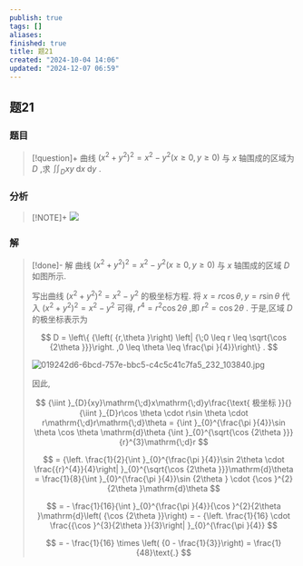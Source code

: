 ```yaml
---
publish: true
tags: []
aliases: 
finished: true
title: 题21
created: "2024-10-04 14:06"
updated: "2024-12-07 06:59"
---
```

## 题21
### 题目
> [!question]+
> 曲线 ${\left( {x}^{2} + {y}^{2}\right) }^{2} = {x}^{2} - {y}^{2}\left( {x \geq 0, y \geq 0}\right)$ 与 $x$ 轴围成的区域为 $D$ ,求 ${\iint }_{D}{xy}\mathrm{\;d}x\mathrm{\;d}y$ .
### 分析
> [!NOTE]+
> ![](https://img.hwenyi.live/202412071459310.webp)
### 解
> [!done]-
> 解 曲线 ${\left( {x}^{2} + {y}^{2}\right) }^{2} = {x}^{2} - {y}^{2}\left( {x \geq 0, y \geq 0}\right)$ 与 $x$ 轴围成的区域 $D$ 如图所示.
> 
> 写出曲线 ${\left( {x}^{2} + {y}^{2}\right) }^{2} = {x}^{2} - {y}^{2}$ 的极坐标方程. 将 $x = r\cos \theta, y = r\sin \theta$ 代入 ${\left( {x}^{2} + {y}^{2}\right) }^{2} = {x}^{2} - {y}^{2}$ 可得, ${r}^{4} = {r}^{2}\cos {2\theta }$ ,即 ${r}^{2} = \cos {2\theta }$ . 于是,区域 $D$ 的极坐标表示为
> 
> $$
> D = \left\{ {\left( {r,\theta }\right) \left| {\;0 \leq r \leq \sqrt{\cos {2\theta }}}\right. ,0 \leq \theta \leq \frac{\pi }{4}}\right\} .
> $$
> 
> ![019242d6-6bcd-757e-bbc5-c4c5c41c7fa5_232_103840.jpg](https://img.hwenyi.live/202409302017998.webp)
> 
> 因此,
> 
> $$
> {\iint }_{D}{xy}\mathrm{\;d}x\mathrm{\;d}y\frac{\text{ 极坐标 }}{}{\iint }_{D}r\cos \theta \cdot r\sin \theta \cdot r\mathrm{\;d}r\mathrm{\;d}\theta = {\int }_{0}^{\frac{\pi }{4}}\sin \theta \cos \theta \mathrm{d}\theta {\int }_{0}^{\sqrt{\cos {2\theta }}}{r}^{3}\mathrm{\;d}r
> $$
> 
> $$
> = {\left. \frac{1}{2}{\int }_{0}^{\frac{\pi }{4}}\sin 2\theta \cdot \frac{{r}^{4}}{4}\right| }_{0}^{\sqrt{\cos {2\theta }}}\mathrm{d}\theta = \frac{1}{8}{\int }_{0}^{\frac{\pi }{4}}\sin {2\theta } \cdot {\cos }^{2}{2\theta }\mathrm{d}\theta
> $$
> 
> $$
> = - \frac{1}{16}{\int }_{0}^{\frac{\pi }{4}}{\cos }^{2}{2\theta }\mathrm{d}\left( {\cos {2\theta }}\right) = - {\left. \frac{1}{16} \cdot \frac{{\cos }^{3}{2\theta }}{3}\right| }_{0}^{\frac{\pi }{4}}
> $$
> 
> $$
> = - \frac{1}{16} \times \left( {0 - \frac{1}{3}}\right) = \frac{1}{48}\text{.}
> $$